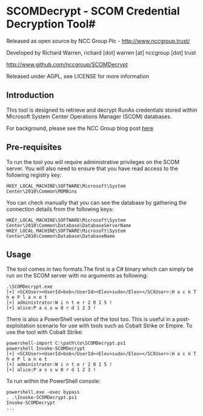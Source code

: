 # SCOMDecrypt - SCOM Credential Decryption Tool#

Released as open source by NCC Group Plc - http://www.nccgroup.trust/

Developed by Richard Warren, richard [dot] warren [at] nccgroup [dot] trust

http://www.github.com/nccgroup/SCOMDecrypt

Released under AGPL, see LICENSE for more information

## Introduction ##

This tool is designed to retrieve and decrypt RunAs credentials stored within Microsoft System Center Operations Manager (SCOM) databases.

For background, please see the NCC Group blog post [here](https://www.nccgroup.trust/uk/about-us/newsroom-and-events/blogs/2017/february/scomplicated-decrypting-scom-runas-credentials/)

## Pre-requisites ##

To run the tool you will require administrative privileges on the SCOM server. You will also need to ensure that you have read access to the following registry key:

    HKEY_LOCAL_MACHINE\SOFTWARE\Microsoft\System Center\2010\Common\MOMBins

You can check manually that you can see the database by gathering the connection details from the following keys:

    HKEY_LOCAL_MACHINE\SOFTWARE\Microsoft\System Center\2010\Common\Database\DatabaseServerName
    HKEY_LOCAL_MACHINE\SOFTWARE\Microsoft\System Center\2010\Common\Database\DatabaseName

## Usage ##

The tool comes in two formats.The first is a C# binary which can simply be run on the SCOM server with no arguments as following:

    .\SCOMDecrypt.exe
    [+] <SCXUser><UserId>bob</UserId><Elev>sudo</Elev></SCXUser>:H a c k T h e P l a n e t
    [+] administrator:W i n t e r 2 0 1 5 !
    [+] alice:P a s s w 0 r d 1 2 3 !

There is also a PowerShell version of the tool too. This is useful in a post-exploitation scenario for use with tools such as Cobalt Strike or Empire. To use the tool with Cobalt Strike:

    powershell-import C:\path\to\SCOMDecrypt.ps1
    powershell Invoke-SCOMDecrypt
    [+] <SCXUser><UserId>bob</UserId><Elev>sudo</Elev></SCXUser>:H a c k T h e P l a n e t
    [+] administrator:W i n t e r 2 0 1 5 !
    [+] alice:P a s s w 0 r d 1 2 3 !

To run within the PowerShell console:

    powershell.exe -exec bypass
    . .\Invoke-SCOMDecrypt.ps1
    Invoke-SCOMDecrypt
    ...